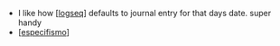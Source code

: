 - I like how [[logseq]] defaults to journal entry for that days date. super handy
- [[especifismo]]

[//begin]: # "Autogenerated link references for markdown compatibility"
[logseq]: ../pages/logseq.md "logseq"
[especifismo]: ../pages/especifismo.md "especifismo"
[//end]: # "Autogenerated link references"

